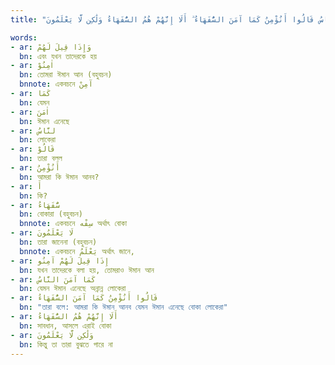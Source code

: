 ```yaml
---
title: "وَإِذَا قِيلَ لَهُمْ آمِنُوا كَمَا آمَنَ النَّاسُ قَالُوا أَنُؤْمِنُ كَمَا آمَنَ السُّفَهَاءُ ۗ أَلَا إِنَّهُمْ هُمُ السُّفَهَاءُ وَلَٰكِن لَّا يَعْلَمُونَ"

words:
- ar: وَإِذَا قِيلَ لَهُمْ
  bn: এবং যখন তাদেরকে হয়
- ar: اٰمِنُوْ
  bn: তোমরা ঈমান আন (বহুবচন)
  bnnote: একবচনে آمِنْ
- ar: كَمَا
  bn: যেমন
- ar: اٰمَنَ
  bn: ঈমান এনেছে
- ar: لنَّاسُ
  bn: লোকেরা
- ar: قَالُوْ
  bn: তারা বলল
- ar: أَنُؤْمِنُ
  bn: আমরা কি ঈমান আনব?
- ar: أَ
  bn: কি?
- ar: سُّفَهَاءُ
  bn: বোকারা (বহুবচন)
  bnnote: একবচনে سِفْه অর্থাৎ বোকা
- ar: لَا يَعْلَمُونَ
  bn: তারা জানেনা (বহুবচন)
  bnnote: একবচনে يَعْلَمُ অর্থাৎ জানে,
- ar: إِذَا قِيلَ لَهُمْ آمِنُو
  bn: যখন তাদেরকে বলা হয়, তোমরাও ঈমান আন
- ar: كَمَا آمَنَ النَّاسُ
  bn: যেমন ঈমান এনেছে অন্নান্ন লোকেরা
- ar: قَالُوا أَنُؤْمِنُ كَمَا آمَنَ السُّفَهَاءُ
  bn: "তারা বলে: আমরা কি ঈমান আনব যেমন ঈমান এনেছে বোকা লোকেরা"
- ar: أَلَا إِنَّهُمْ هُمُ السُّفَهَاءُ
  bn: সাবধান, আসলে এরাই বোকা
- ar: وَلَٰكِن لَّا يَعْلَمُونَ
  bn: কিন্তু তা তারা বুঝতে পারে না
---
```

